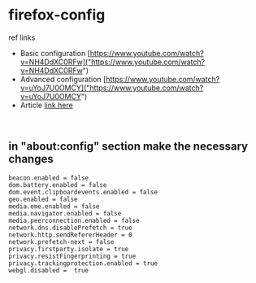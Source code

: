 # firefox-config

ref links
- Basic configuration [https://www.youtube.com/watch?v=NH4DdXC0RFw]("https://www.youtube.com/watch?v=NH4DdXC0RFw")
- Advanced configuration [https://www.youtube.com/watch?v=uYoJ7U0OMCY]("https://www.youtube.com/watch?v=uYoJ7U0OMCY")
- Article [link here]("https://sunknudsen.com/privacy-guides/how-to-mitigate-fingerprinting-and-ip-leaks-using-firefox-advanced-preferences")

<br>

## in "about:config" section make the necessary changes
```
beacon.enabled = false
dom.battery.enabled = false
dom.event.clipboardevents.enabled = false
geo.enabled = false
media.eme.enabled = false
media.navigator.enabled = false
media.peerconnection.enabled = false
network.dns.disablePrefetch = true
network.http.sendRefererHeader = 0
network.prefetch-next = false
privacy.firstparty.isolate = true
privacy.resistFingerprinting = true
privacy.trackingprotection.enabled = true
webgl.disabled =  true
```

<br>

